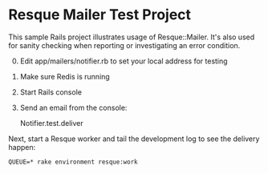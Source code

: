 Resque Mailer Test Project
==========================

This sample Rails project illustrates usage of Resque::Mailer. It's also used for sanity checking when reporting or investigating an error condition.

0. Edit app/mailers/notifier.rb to set your local address for testing
1. Make sure Redis is running
2. Start Rails console
3. Send an email from the console:

    Notifier.test.deliver

Next, start a Resque worker and tail the development log to see the delivery happen:

    QUEUE=* rake environment resque:work
